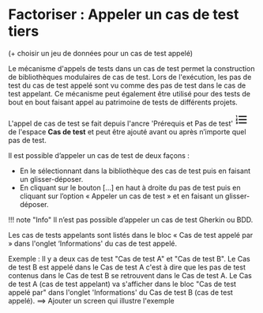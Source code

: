 # Factoriser : Appeler un cas de test tiers 

(+ choisir un jeu de données pour un cas de test appelé)

Le mécanisme d'appels de tests dans un cas de test permet la construction de bibliothèques modulaires de cas de test. Lors de l'exécution, les pas de test du cas de test appelé sont vu comme des pas de test dans le cas de test appelant.
Ce mécanisme peut également être utilisé pour des tests de bout en bout faisant appel au patrimoine de tests de différents projets.

L'appel de cas de test se fait depuis l'ancre 'Prérequis et Pas de test' ![Prérequis et Pas de test](resources/steps.png) de l'espace **Cas de test** et peut être ajouté avant ou après n’importe quel pas de test.

Il est possible d’appeler un cas de test de deux façons :
-	En le sélectionnant dans la bibliothèque des cas de test puis en faisant un glisser-déposer. 
-	En cliquant sur le bouton […] en haut à droite du pas de test puis en cliquant sur l’option « Appeler un cas de test » et en faisant un glisser-déposer.

!!! note "Info"
    Il n’est pas possible d’appeler un cas de test Gherkin ou BDD.

Les cas de tests appelants sont listés dans le bloc « Cas de test appelé par » dans l'onglet ‘Informations' du cas de test appelé.

Exemple : Il y a deux cas de test "Cas de test A" et "Cas de test B".
Le Cas de test B est appelé dans le Cas de test A c'est à dire que les pas de test contenus dans le Cas de test B se 
retrouvent dans le Cas de test A.
Le Cas de test A (cas de test appelant) va s'afficher dans le bloc "Cas de test appelé par" dans l'onglet 'Informations' du Cas de test B (cas de test appelé). ==> Ajouter un screen qui illustre l'exemple

